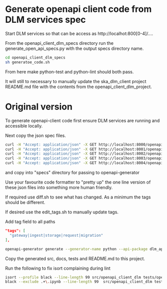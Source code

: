 # Generate openapi client code from DLM services spec

Start DLM services so that can be access as http://localhot:800[0-4]/....

From the openapi_client_dlm_specs directory run the generate_open_api_specs.py with the
output specs directory name.

```sh
cd openapi_client_dlm_specs
sh generatoe_code.sh
```

From here make python-test and python-lint should both pass.

It will still to necessary to manually update the ska_dlm_client project README.md file
with the contents from the openapi_client_dlm_project.



# Original version

To generate openapi-client code first ensure DLM services are running and accessible locally.

Next copy the json spec files.

```sh
curl -H "Accept: application/json" -X GET http://localhost:8000/openapi.json -o specs/gateway_spec.json
curl -H "Accept: application/json" -X GET http://localhost:8001/openapi.json -o specs/ingest_spec.json
curl -H "Accept: application/json" -X GET http://localhost:8002/openapi.json -o specs/request_spec.json
curl -H "Accept: application/json" -X GET http://localhost:8003/openapi.json -o specs/storage_spec.json
curl -H "Accept: application/json" -X GET http://localhost:8004/openapi.json -o specs/migration_spec.json
```

and copy into "specs" directory for passing to openapi-generator

Use your favourite code formatter to "pretty up" the one line version of these json files into something more human friendly.

If required use diff.sh to see what has changed. As a minimum the tags should be different.

If desired use the edit_tags.sh to manually update tags.

Add tag field to all paths

```json
"tags": [
  "gateway|ingest|storage|request|migration"
],
```

```sh
openapi-generator generate --generator-name python --api-package dlm_api -o openapi_client_dlm_project --package-name openapi_client_dlm --input-spec-root-directory specs
```

Copy the generated src, docs, tests and README.md to this project.

Run the following to fix isort complaining during lint

```sh
isort --profile black --line-length 99 src/openapi_client_dlm tests/openapi_client_dlm
black --exclude .+\.ipynb --line-length 99  src/openapi_client_dlm tests/openapi_client_dlm/
```
